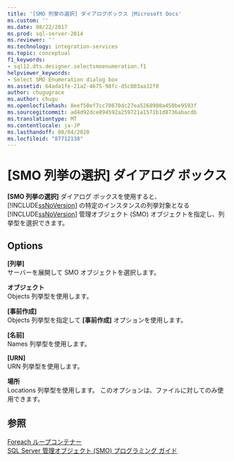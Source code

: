 ```yaml
---
title: '[SMO 列挙の選択] ダイアログボックス |Microsoft Docs'
ms.custom: ''
ms.date: 08/22/2017
ms.prod: sql-server-2014
ms.reviewer: ''
ms.technology: integration-services
ms.topic: conceptual
f1_keywords:
- sql12.dts.designer.selectsmoenumeration.f1
helpviewer_keywords:
- Select SMO Enumeration dialog box
ms.assetid: 64ada1fe-21a2-4675-98fc-d5c803aa32f0
author: chugugrace
ms.author: chugu
ms.openlocfilehash: 8eef50ef7cc70670dc27ea5268980a450be9593f
ms.sourcegitcommit: ad4d92dce894592a259721a1571b1d8736abacdb
ms.translationtype: MT
ms.contentlocale: ja-JP
ms.lasthandoff: 08/04/2020
ms.locfileid: "87712138"
---
```

# <a name="select-smo-enumeration-dialog-box"></a>[SMO 列挙の選択] ダイアログ ボックス
  **[SMO 列挙の選択]** ダイアログ ボックスを使用すると、 [!INCLUDE[ssNoVersion](../includes/ssnoversion-md.md)] の特定のインスタンスの列挙対象となる [!INCLUDE[ssNoVersion](../includes/ssnoversion-md.md)] 管理オブジェクト (SMO) オブジェクトを指定し、列挙型を選択できます。  
  
## <a name="options"></a>Options  
 **[列挙]**  
 サーバーを展開して SMO オブジェクトを選択します。  
  
 **オブジェクト**  
 Objects 列挙型を使用します。  
  
 **[事前作成]**  
 Objects 列挙型を指定して **[事前作成]** オプションを使用します。  
  
 **[名前]**  
 Names 列挙型を使用します。  
  
 **[URN]**  
 URN 列挙型を使用します。  
  
 **場所**  
 Locations 列挙型を使用します。 このオプションは、ファイルに対してのみ使用できます。  
  
## <a name="see-also"></a>参照  
 [Foreach ループコンテナー](control-flow/foreach-loop-container.md)   
 [SQL Server 管理オブジェクト &#40;SMO&#41; プログラミング ガイド](../relational-databases/server-management-objects-smo/sql-server-management-objects-smo-programming-guide.md)  
  
  
